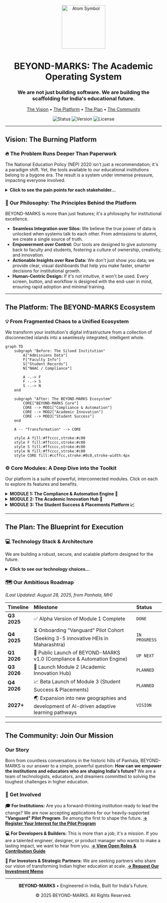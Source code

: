 <div align="center">

<img src="https://raw.githubusercontent.com/Tarikul-Islam-Anik/Animated-Fluent-Emojis/master/Emojis/Symbols/Atom%20Symbol.png" alt="Atom Symbol" width="140" height="140" />

# BEYOND-MARKS: The Academic Operating System
### We are not just building software. We are building the scaffolding for India's educational future.

</div>

<p align="center">
    <a href="#-the-burning-platform">The Vision</a> •
    <a href="#-the-BEYOND-MARKS-ecosystem">The Platform</a> •
    <a href="#-the-blueprint-for-execution">The Plan</a> •
    <a href="#-join-our-mission">The Community</a>
</p>

<p align="center">
    <img src="https://img.shields.io/badge/status-active%20development-brightgreen?style=for-the-badge" alt="Status">
    <img src="https://img.shields.io/badge/version-v0.2.0--beta-purple?style=for-the-badge" alt="Version">
    <img src="https://img.shields.io/badge/license-proprietary-red?style=for-the-badge" alt="License">
</p>

---

## Vision: The Burning Platform
### 🔥 The Problem Runs Deeper Than Paperwork

The National Education Policy (NEP) 2020 isn't just a recommendation; it's a paradigm shift. Yet, the tools available to our educational institutions belong to a bygone era. The result is a system under immense pressure, impacting everyone involved.

<details>
<summary><strong>Click to see the pain points for each stakeholder...</strong></summary>

| Stakeholder | The Daily Struggle (The "Before") |
| :--- | :--- |
| 🎓 **Students** | Navigating a rigid curriculum with no clear link between courses and career skills. The learning experience feels passive and disconnected from the real world. |
| 🧑‍🏫 **Faculty** | Drowning in administrative tasks and compliance paperwork. They have the desire to innovate but lack the time and the right tools for modern pedagogy. |
| 🏢 **Administrators** | Flying blind with data scattered across spreadsheets and legacy systems. Making strategic decisions is based on guesswork, and preparing for accreditation is a recurring nightmare. |
| 📈 **Leadership/Trustees** | Facing intense competition for admissions and reputation. They struggle to differentiate their institution and demonstrate tangible ROI to parents and stakeholders. |

</details>

### 🌱 Our Philosophy: The Principles Behind the Platform

BEYOND-MARKS is more than just features; it's a philosophy for institutional excellence.

-   **Seamless Integration over Silos:** We believe the true power of data is unlocked when systems talk to each other. From admissions to alumni, we create a single source of truth.
-   **Empowerment over Control:** Our tools are designed to give autonomy back to faculty and students, fostering a culture of ownership, creativity, and innovation.
-   **Actionable Insights over Raw Data:** We don't just show you data; we provide clear, visual dashboards that help you make faster, smarter decisions for institutional growth.
-   **Human-Centric Design:** If it's not intuitive, it won't be used. Every screen, button, and workflow is designed with the end-user in mind, ensuring rapid adoption and minimal training.

---

## The Platform: The BEYOND-MARKS Ecosystem
### 💡 From Fragmented Chaos to a Unified Ecosystem

We transform your institution's digital infrastructure from a collection of disconnected islands into a seamlessly integrated, intelligent whole.

```mermaid
graph TD
    subgraph "Before: The Siloed Institution"
        A["Admissions Data"]
        F["Faculty Info"]
        S["Student Records"]
        N["NAAC / Compliance"]

        A -.-> F
        F -.-> S
        S -.-> N
    end

    subgraph "After: The BEYOND-MARKS Ecosystem"
        CORE["BEYOND-MARKS Core"]
        CORE --> MOD1["Compliance & Automation"]
        CORE --> MOD2["Academic Innovation"]
        CORE --> MOD3["Student Success"]
    end

    A -- "Transformation" --> CORE
    
    style A fill:#ffcccc,stroke:#c00
    style F fill:#ffcccc,stroke:#c00
    style S fill:#ffcccc,stroke:#c00
    style N fill:#ffcccc,stroke:#c00
    style CORE fill:#ccffcc,stroke:#0c0,stroke-width:4px

```

### ⚙️ Core Modules: A Deep Dive into the Toolkit

Our platform is a suite of powerful, interconnected modules. Click on each to explore its features and benefits.

<details>
<summary><strong>MODULE 1: The Compliance & Automation Engine 🚀</strong></summary>

> **Solves the #1 headache: Governance and Accreditation.**

| Feature | Benefit for Your Institution |
| :--- | :--- |
| **Real-time NAAC/NBA Dashboard** | Go from a 6-month accreditation scramble to being "audit-ready" every single day. Dramatically improve your grade by showcasing data-backed improvements. |
| **AI-Powered Timetabling** | Generate clash-free, optimized timetables for the entire institution in hours, not weeks. Maximize resource utilization. |
| **Faculty Workload & Performance Analytics** | Ensure equitable workload distribution and identify high-performing faculty based on a holistic set of parameters beyond just API scores. |
| **One-Click Regulatory Reporting** | Automate the generation of reports for UGC, AICTE, etc., freeing up hundreds of hours of senior staff time for more strategic work. |

</details>

<details>
<summary><strong>MODULE 2: The Academic Innovation Hub 🧠</strong></summary>

> **Where the NEP vision of multidisciplinary, skill-based learning comes alive.**

| Feature | Benefit for Your Institution |
| :--- | :--- |
| **Curriculum & Course Designer** | Visually design and launch flexible, interdisciplinary programs (Majors/Minors) that attract modern learners and meet industry demands. |
| **Skills & Outcome Mapping** | Go beyond marks. Tag every course, assignment, and project with specific skills. Prove to recruiters and parents that your graduates are job-ready. |
| **Project-Based Learning (PBL) Workspace** | Foster teamwork, critical thinking, and creativity. Allow faculty to manage complex projects and even invite industry mentors to participate. |
| **Dynamic Student "Skill Transcript"** | An auto-generated, verifiable transcript that showcases a student's acquired skills, providing a powerful supplement to their traditional marksheet. |

</details>

<details>
<summary><strong>MODULE 3: The Student Success & Placements Platform 📈</strong></summary>

> **Closing the loop from education to employment.**

| Feature | Benefit for Your Institution |
| :--- | :--- |
| **AI-Powered Career Co-Pilot** | Increase student engagement and retention by providing them with a personalized roadmap, suggesting courses, projects, and internships for their target careers. |
| **Unified Placements & Industry CRM** | Supercharge your placement cell. Manage corporate relationships, track recruitment pipelines, and match students to opportunities using rich skill data. |
| **Alumni Mentorship Network** | Build a powerful, engaged alumni community. Facilitate mentorship connections that provide immense value to current students and strengthen alumni bonds. |
| **Automated Portfolio Builder** | Every student gets a professional, ready-to-share e-portfolio of their best work, projects, and skill assessments, giving them a huge edge in the job market. |

</details>

---

## The Plan: The Blueprint for Execution

### 💻 Technology Stack & Architecture

We are building a robust, secure, and scalable platform designed for the future.

<details>
<summary><strong>Click to see our technology choices...</strong></summary>

-   **Frontend:** React, TypeScript, Vite, TailwindCSS
-   **Backend:** Node.js (Express.js), Python (FastAPI for ML services)
-   **Database:** PostgreSQL (Relational), Redis (Caching), VectorDB (for AI features)
-   **Infrastructure:** Docker, Kubernetes, AWS (S3, EC2, RDS)
-   **CI/CD:** GitHub Actions, Terraform

</details>

### 🗺️ Our Ambitious Roadmap

*(Last Updated: August 28, 2025, from Panhala, MH)*

| Timeline      | Milestone                                                                   | Status      |
| :------------ | :-------------------------------------------------------------------------- | :---------- |
| **Q3 2025** | ✅ Alpha Version of Module 1 Complete                                       | `DONE`      |
| **Q4 2025** | ⏳ Onboarding "Vanguard" Pilot Cohort (Seeking 3-5 innovative HEIs in Maharashtra) | `IN PROGRESS` |
| **Q1 2026** | 🚀 Public Launch of BEYOND-MARKS v1.0 (Compliance & Automation Engine)              | `UP NEXT`   |
| **Q3 2026** | 🧠 Launch Module 2 (Academic Innovation Hub)                                | `PLANNED`   |
| **Q4 2026** | 📈 Beta Launch of Module 3 (Student Success & Placements)                     | `PLANNED`   |
| **2027+** | 🌏 Expansion into new geographies and development of AI-driven adaptive learning pathways | `VISION`    |

---

## The Community: Join Our Mission
### Our Story

Born from countless conversations in the historic hills of Panhala, BEYOND-MARKS is our answer to a simple, powerful question: **How can we empower the institutions and educators who are shaping India's future?** We are a team of technologists, educators, and dreamers committed to solving the toughest challenges in higher education.

### 🤝 Get Involved

**🎓 For Institutions:**
Are you a forward-thinking institution ready to lead the change? We are now accepting applications for our heavily-supported **"Vanguard" Pilot Program**. Be among the first to shape the future.
[**→ Register Your Interest for the Pilot Program**](mailto:vanguard@BEYOND-MARKS.com?subject=Inquiry:%20BEYOND-MARKS%20Vanguard%20Pilot%20Program)

**💻 For Developers & Builders:**
This is more than a job; it's a mission. If you are a talented engineer, designer, or product manager who wants to make a lasting impact, we want to hear from you.
[**→ View Open Roles & Contribution Guide**](./CONTRIBUTING.md)

**💼 For Investors & Strategic Partners:**
We are seeking partners who share our vision of transforming Indian higher education at scale.
[**→ Request Our Investment Memo**](mailto:investors@BEYOND-MARKS.com?subject=Investment%20Inquiry:%20BEYOND-MARKS)

---
<div align="center">
    <p><strong>BEYOND-MARKS</strong> • Engineered in India, Built for India's Future.</p>
    <p>© 2025 BEYOND-MARKS. All Rights Reserved.</p>
</div>
